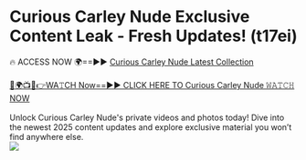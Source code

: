 # Curious Carley Nude Exclusive Content Leak - Fresh Updates! (t17ei)

🔥 ACCESS NOW 🌍==►► <a href="https://tinyurl.com/2mz8nhtm" rel="nofollow">Curious Carley Nude Latest Collection</a>
<br><br>
[🔴🌍📺📱👉WA𝚃CH Now==►► CLICK HERE TO Curious Carley Nude 𝚆𝙰𝚃𝙲𝙷 NOW](https://tinyurl.com/2mz8nhtm)
<br><br>
Unlock Curious Carley Nude's private videos and photos today! Dive into the newest 2025 content updates and explore exclusive material you won’t find anywhere else.
<br>
<a href="https://tinyurl.com/2mz8nhtm" rel="nofollow" data-target="animated-image.originalLink"><img src="https://camo.githubusercontent.com/8a4f000d20f83aca3bf7ec5f350d767afa0574a8a352519fd8cfa583a6f93a33/68747470733a2f2f692e696d6775722e636f6d2f644a486b345a712e676966" data-canonical-src="https://i.imgur.com/dJHk4Zq.gif" style="max-width: 100%; display: inline-block;" data-target="animated-image.originalImage"></a>
<br>
